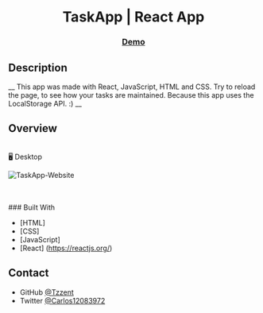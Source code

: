 <!-- Please update value in the {}  -->

<h1 align="center">TaskApp | React App</h1>

<div align="center">
  <h3>
    <a href="https://tzzent.github.io/Task-App-with-React/">
      Demo
    </a>
  </h3>
</div>

<!-- Description -->
## Description
__
This app was made with React, JavaScript, HTML and CSS.
Try to reload the page, to see how your tasks are maintained.
Because this app uses the LocalStorage API. :)
__

<!-- OVERVIEW -->

## Overview
<br>
🖥️ Desktop<br>

![TaskApp-Website](https://user-images.githubusercontent.com/86677547/201494925-ff9c3d2a-9f96-4637-ad01-25aaab060aaa.png)


<br>
<br>
### Built With

<!-- This section should list any major frameworks that you built your project using. Here are a few examples.-->

- [HTML]
- [CSS]
- [JavaScript]
- [React] (https://reactjs.org/)

## Contact

- GitHub [@Tzzent](https://github.com/Tzzent)
- Twitter [@Carlos12083972](https://twitter.com/Carlos12083972)
